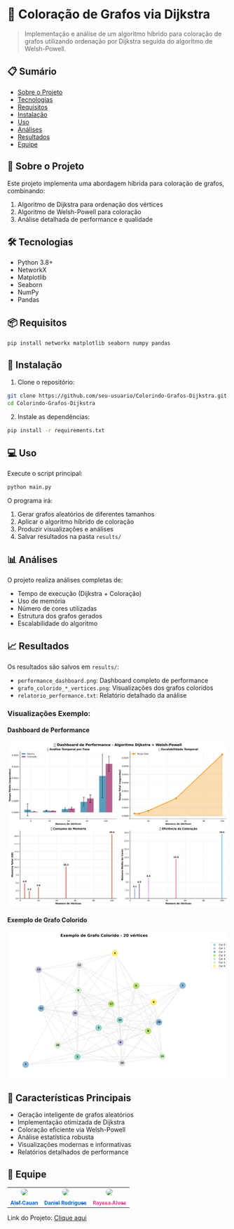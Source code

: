 # 🎨 Coloração de Grafos via Dijkstra

> Implementação e análise de um algoritmo híbrido para coloração de grafos utilizando ordenação por Dijkstra seguida do algoritmo de Welsh-Powell.

## 📋 Sumário
- [Sobre o Projeto](#-sobre-o-projeto)
- [Tecnologias](#-tecnologias)
- [Requisitos](#-requisitos)
- [Instalação](#-instalação)
- [Uso](#-uso)
- [Análises](#-análises)
- [Resultados](#-resultados)
- [Equipe](#-equipe)

## 🎯 Sobre o Projeto

Este projeto implementa uma abordagem híbrida para coloração de grafos, combinando:
1. Algoritmo de Dijkstra para ordenação dos vértices
2. Algoritmo de Welsh-Powell para coloração
3. Análise detalhada de performance e qualidade

## 🛠 Tecnologias

- Python 3.8+
- NetworkX
- Matplotlib
- Seaborn
- NumPy
- Pandas

## 📦 Requisitos

```bash
pip install networkx matplotlib seaborn numpy pandas
```

## 🚀 Instalação

1. Clone o repositório:
```bash
git clone https://github.com/seu-usuario/Colorindo-Grafos-Dijkstra.git
cd Colorindo-Grafos-Dijkstra
```

2. Instale as dependências:
```bash
pip install -r requirements.txt
```

## 💻 Uso

Execute o script principal:
```bash
python main.py
```

O programa irá:
1. Gerar grafos aleatórios de diferentes tamanhos
2. Aplicar o algoritmo híbrido de coloração
3. Produzir visualizações e análises
4. Salvar resultados na pasta `results/`

## 📊 Análises

O projeto realiza análises completas de:
- Tempo de execução (Dijkstra + Coloração)
- Uso de memória
- Número de cores utilizadas
- Estrutura dos grafos gerados
- Escalabilidade do algoritmo

## 📈 Resultados

Os resultados são salvos em `results/`:
- `performance_dashboard.png`: Dashboard completo de performance
- `grafo_colorido_*_vertices.png`: Visualizações dos grafos coloridos
- `relatorio_performance.txt`: Relatório detalhado da análise

### Visualizações Exemplo:

#### Dashboard de Performance
![Dashboard](results/performance_dashboard.png)

#### Exemplo de Grafo Colorido
![Grafo Exemplo](results/grafo_colorido_20_vertices.png)

## 📝 Características Principais

- Geração inteligente de grafos aleatórios
- Implementação otimizada de Dijkstra
- Coloração eficiente via Welsh-Powell
- Análise estatística robusta
- Visualizações modernas e informativas
- Relatórios detalhados de performance

## 👥 Equipe

<table>
  <tr>
    <td align="center">
      <a href="https://github.com/alefCauan">
        <img src="https://github.com/alefCauan.png" width="100px;" style="border-radius:50%"/><br>
        <sub>
          <b style="color: #0366d6;">Alef Cauan</b>
        </sub>
      </a>
    </td>
    <td align="center">
      <a href="https://github.com/DanielRodri87">
        <img src="https://github.com/DanielRodri87.png" width="100px;" style="border-radius:50%"/><br>
        <sub>
          <b style="color: #0366d6;">Daniel Rodrigues</b>
        </sub>
      </a>
    </td>
    <td align="center">
      <a href="https://github.com/rayss4lves">
        <img src="https://github.com/rayss4lves.png" width="100px;" style="border-radius:50%"/><br>
        <sub>
          <b style="color: #e83e8c;">Rayssa Alves</b>
        </sub>
      </a>
    </td>
  </tr>
</table>


Link do Projeto: [Clique aqui](https://github.com/DanielRodri87/Colorindo-Grafos-Dijkstra)
